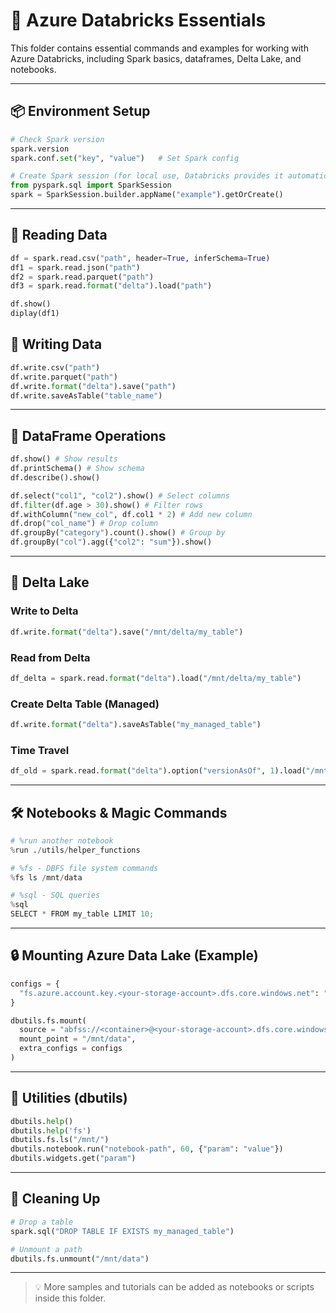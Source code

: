 # 🧠 Azure Databricks Essentials

This folder contains essential commands and examples for working with Azure Databricks, including Spark basics, dataframes, Delta Lake, and notebooks.

---

## 📦 Environment Setup

```python
# Check Spark version
spark.version
spark.conf.set("key", "value")   # Set Spark config

# Create Spark session (for local use, Databricks provides it automatically)
from pyspark.sql import SparkSession
spark = SparkSession.builder.appName("example").getOrCreate()
```

---

## 🧾 Reading Data

```python
df = spark.read.csv("path", header=True, inferSchema=True)
df1 = spark.read.json("path")
df2 = spark.read.parquet("path")
df3 = spark.read.format("delta").load("path")

df.show()
diplay(df1)
```

## 🧾 Writing Data

```python
df.write.csv("path")
df.write.parquet("path")
df.write.format("delta").save("path")
df.write.saveAsTable("table_name")
```

---

## 🧱 DataFrame Operations

```python
df.show() # Show results
df.printSchema() # Show schema
df.describe().show()

df.select("col1", "col2").show() # Select columns
df.filter(df.age > 30).show() # Filter rows
df.withColumn("new_col", df.col1 * 2) # Add new column
df.drop("col_name") # Drop column
df.groupBy("category").count().show() # Group by
df.groupBy("col").agg({"col2": "sum"}).show()
```

---

## 🧊 Delta Lake

### Write to Delta

```python
df.write.format("delta").save("/mnt/delta/my_table")
```

### Read from Delta

```python
df_delta = spark.read.format("delta").load("/mnt/delta/my_table")
```

### Create Delta Table (Managed)

```python
df.write.format("delta").saveAsTable("my_managed_table")
```

### Time Travel

```python
df_old = spark.read.format("delta").option("versionAsOf", 1).load("/mnt/delta/my_table")
```

---

## 🛠️ Notebooks & Magic Commands

```python
# %run another notebook
%run ./utils/helper_functions

# %fs - DBFS file system commands
%fs ls /mnt/data

# %sql - SQL queries
%sql
SELECT * FROM my_table LIMIT 10;
```

---

## 🔒  Mounting Azure Data Lake (Example)

```python
configs = {
  "fs.azure.account.key.<your-storage-account>.dfs.core.windows.net": "<your-access-key>"
}

dbutils.fs.mount(
  source = "abfss://<container>@<your-storage-account>.dfs.core.windows.net/",
  mount_point = "/mnt/data",
  extra_configs = configs
)
```

---

## 🧹 Utilities (dbutils)

```python
dbutils.help()
dbutils.help('fs')
dbutils.fs.ls("/mnt/")
dbutils.notebook.run("notebook-path", 60, {"param": "value"})
dbutils.widgets.get("param")

```

---

## 🧹 Cleaning Up

```python
# Drop a table
spark.sql("DROP TABLE IF EXISTS my_managed_table")

# Unmount a path
dbutils.fs.unmount("/mnt/data")
```

---

> 💡 More samples and tutorials can be added as notebooks or scripts inside this folder.
